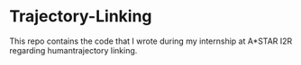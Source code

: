 # Trajectory-Linking

This repo contains the code that I wrote during my internship at A*STAR I2R regarding humantrajectory linking.
